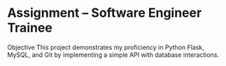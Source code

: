 # Assignment – Software Engineer Trainee
Objective
This project demonstrates my proficiency in Python Flask, MySQL, and Git by implementing a simple API with database interactions.
